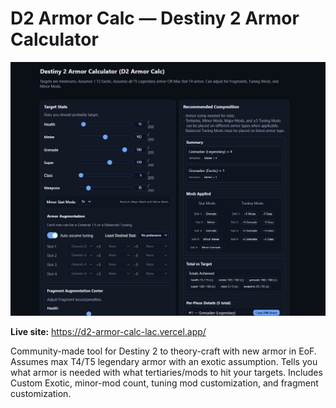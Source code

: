 # D2 Armor Calc — Destiny 2 Armor Calculator

![D2 Armor Calc screenshot](./assets/site_image.png)

**Live site:** https://d2-armor-calc-lac.vercel.app/

Community-made tool for Destiny 2 to theory-craft with new armor in EoF. Assumes max T4/T5 legendary armor with an exotic assumption. Tells you what armor is needed with what tertiaries/mods to hit your targets. Includes Custom Exotic, minor-mod count, tuning mod customization, and fragment customization.


